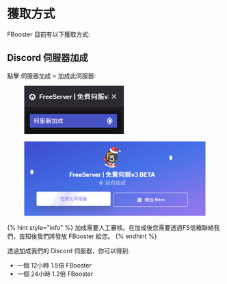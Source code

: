 # 獲取方式

FBooster 目前有以下獲取方式:

## Discord 伺服器加成

點擊 伺服器加成 > 加成此伺服器:

<figure><img src="../../.gitbook/assets/image (1).png" alt=""><figcaption></figcaption></figure>

<figure><img src="../../.gitbook/assets/image (3).png" alt=""><figcaption></figcaption></figure>

{% hint style="info" %}
加成需要人工審核。在加成後您需要透過FS信箱聯絡我們，告知後我們將發放 FBooster 給您。
{% endhint %}

透過加成我們的 Discord 伺服器，你可以得到:

* 一個 12小時 1.5倍 FBooster
* 一個 24小時 1.2倍 FBooster
